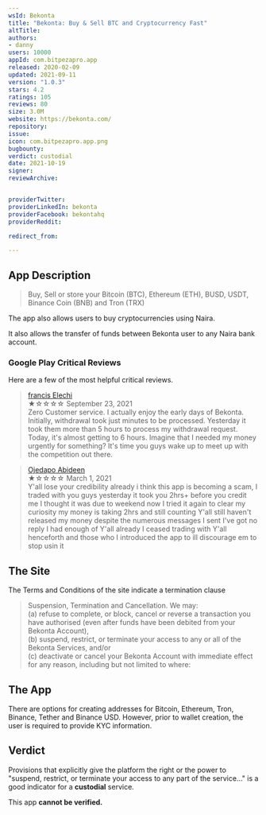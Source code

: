 ```yaml
---
wsId: Bekonta
title: "Bekonta: Buy & Sell BTC and Cryptocurrency Fast"
altTitle: 
authors:
- danny
users: 10000
appId: com.bitpezapro.app
released: 2020-02-09
updated: 2021-09-11
version: "1.0.3"
stars: 4.2
ratings: 105
reviews: 80
size: 3.0M
website: https://bekonta.com/
repository: 
issue: 
icon: com.bitpezapro.app.png
bugbounty: 
verdict: custodial
date: 2021-10-19
signer: 
reviewArchive:


providerTwitter: 
providerLinkedIn: bekonta
providerFacebook: bekontahq
providerReddit: 

redirect_from:

---
```



## App Description

> Buy, Sell or store your Bitcoin (BTC), Ethereum (ETH), BUSD, USDT, Binance Coin (BNB) and Tron (TRX)

The app also allows users to buy cryptocurrencies using Naira.

It also allows the transfer of funds between Bekonta user to any Naira bank account.

### Google Play Critical Reviews

Here are a few of the most helpful critical reviews.

> [francis Elechi](https://play.google.com/store/apps/details?id=com.bitpezapro.app&reviewId=gp%3AAOqpTOHTfdlN4HTxwLLqBNZsNVSVhkXvYwwzx5rQYLgf-v0sDKolKaRE201ineUIuoHuPMuBeifo4kcZjTDyZw)<br>
  ★☆☆☆☆ September 23, 2021 <br>
       Zero Customer service. I actually enjoy the early days of Bekonta. Initially, withdrawal took just minutes to be processed. Yesterday it took them more than 5 hours to process my withdrawal request. Today, it's almost getting to 6 hours. Imagine that I needed my money urgently for something? It's time you guys wake up to meet up with the competition out there.
       
> [Ojedapo Abideen](https://play.google.com/store/apps/details?id=com.bitpezapro.app&reviewId=gp%3AAOqpTOFFNtoAOjaXuVOtjkj_NrGjhWkN4G8q4GkL_sTCRcRd1-7heAEmE9spTgMI8pQmkjnKeG-WZjs8zcZCdw)<br>
  ★☆☆☆☆ March 1, 2021 <br>
       Y'all lose your credibility already i think this app is becoming a scam, I traded with you guys yesterday it took you 2hrs+ before you credit me I thought it was due to weekend now I tried it again to clear my curiosity my money is taking 2hrs and still counting Y'all still haven't released my money despite the numerous messages I sent I've got no reply I had enough of Y'all already I ceased trading with Y'all henceforth and those who I introduced the app to ill discourage em to stop usin it

## The Site

The Terms and Conditions of the site indicate a termination clause

> Suspension, Termination and Cancellation. We may:<br>
  (a) refuse to complete, or block, cancel or reverse a transaction you have authorised (even after funds have been debited from your Bekonta Account),<br>
  (b) suspend, restrict, or terminate your access to any or all of the Bekonta Services, and/or<br>
  (c) deactivate or cancel your Bekonta Account with immediate effect for any reason, including but not limited to where:

## The App

There are options for creating addresses for Bitcoin, Ethereum, Tron, Binance, Tether and Binance USD. However, prior to wallet creation, the user is required to provide KYC information. 

## Verdict

Provisions that explicitly give the platform the right or the power to "suspend, restrict, or terminate your access to any part of the service..." is a good indicator for a **custodial** service. 

This app **cannot be verified.**

